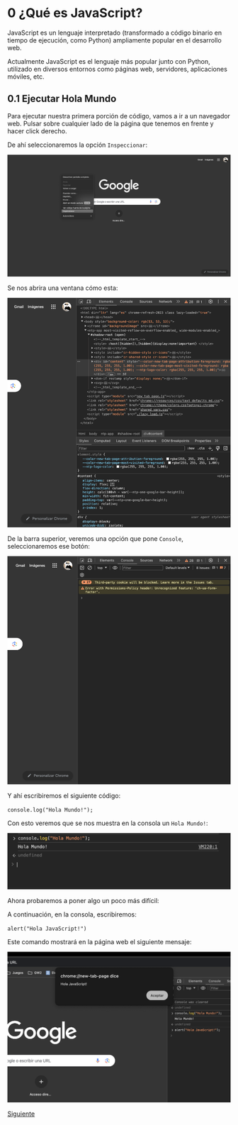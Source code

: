 # 0 ¿Qué es JavaScript?

JavaScript es un lenguaje interpretado (transformado a código binario en tiempo de ejecución, como Python) ampliamente popular en el desarrollo web.

Actualmente JavaScript es el lenguaje más popular junto con Python, utilizado en diversos entornos como páginas web, servidores, aplicaciones móviles, etc.

## 0.1 Ejecutar Hola Mundo

Para ejecutar nuestra primera porción de código, vamos a ir a un navegador web. Pulsar sobre cualquier lado de la página que tenemos en frente y hacer click derecho.

De ahí seleccionaremos la opción `Inspeccionar`:

![Inspeccionar](./img/Captura%20de%20pantalla%202024-05-24%20a%20las%2022.28.41-1.png)

Se nos abrira una ventana cómo esta:

![Herramientas de desarrollo](./img/Captura%20de%20pantalla%202024-05-24%20a%20las%2022.30.25.png)

De la barra superior, veremos una opción que pone `Console`, seleccionaremos ese botón:

![Console](./img/Captura%20de%20pantalla%202024-05-24%20a%20las%2022.33.27.png)

Y ahí escribiremos el siguiente código:

`console.log("Hola Mundo!");`

Con esto veremos que se nos muestra en la consola un `Hola Mundo!`:

![Hola Mundo!](./img/Captura%20de%20pantalla%202024-05-24%20a%20las%2022.36.10.png)

Ahora probaremos a poner algo un poco más difícil:

A continuación, en la consola, escribiremos:

`alert("Hola JavaScript!")`

Este comando mostrará en la página web el siguiente mensaje:

![Hola JavaScript!](./img/Captura%20de%20pantalla%202024-05-24%20a%20las%2022.37.33.png)

[Siguiente](./01-node-y-entornos.md)